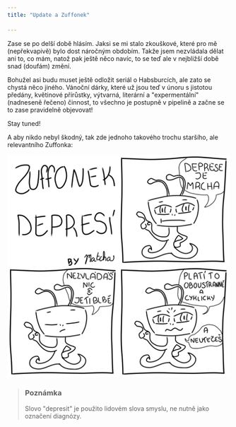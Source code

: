 ```yaml
---
title: "Update a Zuffonek"

---
```


Zase se po delší době hlásím. Jaksi se mi stalo zkouškové, které pro mě (nepřekvapivě) bylo dost náročným obdobím. Takže jsem nezvládala dělat ani to, co mám, natož pak ještě něco navíc, to se teď ale v nejbližší době snad (doufám) změní. 

Bohužel asi budu muset ještě odložit seriál o Habsburcích, ale zato se chystá něco jiného. Vánoční dárky, které už jsou teď v únoru s jistotou předány, květinové přírůstky, výtvarná, literární a "expermentální" (nadneseně řečeno) činnost, to všechno je postupně v pipelině a začne se to zase pravidelně objevovat! 

Stay tuned!

A aby nikdo nebyl škodný, tak zde jednoho takového trochu staršího, ale relevantního Zuffonka: 

![z_depresso](/assets/img/zuffonek/z_16.png)

> ### Poznámka
> Slovo "depresit" je použito  lidovém slova smyslu, ne nutně jako označení diagnózy. 




